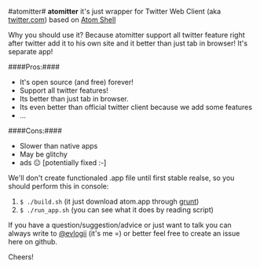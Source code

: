 
#atomitter#
**atomitter** it's just wrapper for Twitter Web Client (aka [twitter.com](https://twitter.com)) based on [Atom Shell](https://github.com/atom/atom-shell)

Why you should use it? Because atomitter support all twitter feature right after twitter add it to his own site and it better than just tab in browser! It's separate app!

####Pros:####

- It's open source (and free) forever!
- Support all twitter features!
- Its better than just tab in browser.
- Its even better than official twitter client because we add some features
- ...

####Cons:####

- Slower than native apps
- May be glitchy
- ads 😐 [potentially fixed :-]

We'll don't create functionaled .app file until first stable realse, so you should perform this in console:

1. `$ ./build.sh` (it just download atom.app through [grunt](https://github.com/atom/grunt-download-atom-shell))
2. `$ ./run_app.sh` (you can see what it does by reading script)

If you have a question/suggestion/advice or just want to talk you can always write to [@evlogii](https://twitter.com/evlogii) (it's me =) or better feel free to create an issue here on github.

Cheers!
